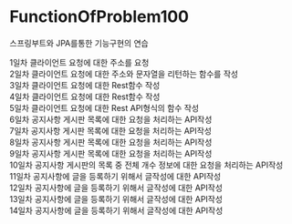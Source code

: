 # FunctionOfProblem100
스프링부트와 JPA를통한 기능구현의 연습

1일차 클라이언트 요청에 대한 주소를 요청 </br>
2일차 클라이언트 요청에 대한 주소와 문자열을 리턴하는 함수를 작성 </br>
3일차 클라이언트 요청에 대한 Rest함수 작성 </br>
4일차 클라이언트 요청에 대한 Rest함수 작성 </br>
5일차 클라이언트 요청에 대한 Rest API형식의 함수 작성 </br>
6일차 공지사항 게시판 목록에 대한 요청을 처리하는 API작성 </br>
7일차 공지사항 게시판 목록에 대한 요청을 처리하는 API작성 </br>
8일차 공지사항 게시판 목록에 대한 요청을 처리하는 API작성 </br>
9일차 공지사항 게시판 목록에 대한 요청을 처리하는 API작성 </br>
10일차 공지사항 게시판의 목록 중 전체 개수 정보에 대한 요청을 처리하는 API작성 </br>
11일차 공지사항에 글을 등록하기 위해서 글작성에 대한  API작성 </br>
12일차 공지사항에 글을 등록하기 위해서 글작성에 대한  API작성 </br>
13일차 공지사항에 글을 등록하기 위해서 글작성에 대한  API작성 </br>
14일차 공지사항에 글을 등록하기 위해서 글작성에 대한  API작성 </br>